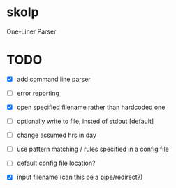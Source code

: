 # skolp
One-Liner Parser


# TODO

- [x] add command line parser  
- [ ] error reporting  
- [x] open specified filename rather than hardcoded one  
- [ ] optionally write to file, insted of stdout [default]  
- [ ] change assumed hrs in day  
- [ ] use pattern matching / rules specified in a config file  
- [ ] default config file location?  
- [x] input filename (can this be a pipe/redirect?)  

